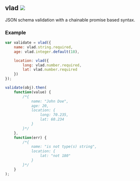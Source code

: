 vlad ![](https://travis-ci.org/nickclaw/vlad.svg)
------------------
JSON schema validation with a chainable promise based syntax.

### Example
```javascript
var validate = vlad({
    name: vlad.string.required,
    age: vlad.integer.default(18),

    location: vlad({
        long: vlad.number.required,
        lat: vlad.number.required
    })
});

validate(obj).then(
    function(value) {
        /*{
            name: "John Doe",
            age: 20,
            location: {
                long: 70.235,
                lat: 60.234
            }
        }*/
    },
    function(err) {
        /*{
            name: "is not type(s) string",
            location: {
                lat: "not 180"
            }
        }*/
    }
);
```

